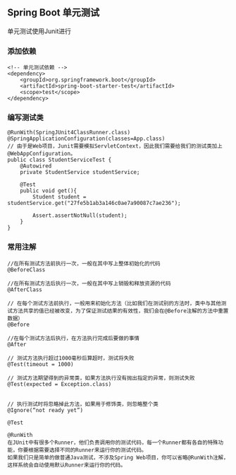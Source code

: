 ## Spring Boot 单元测试

单元测试使用Junit进行

### 添加依赖

	<!-- 单元测试依赖 -->
	<dependency>
		<groupId>org.springframework.boot</groupId>
		<artifactId>spring-boot-starter-test</artifactId>
		<scope>test</scope>
	</dependency>
 
### 编写测试类

	@RunWith(SpringJUnit4ClassRunner.class)
	@SpringApplicationConfiguration(classes=App.class)
	// 由于是Web项目，Junit需要模拟ServletContext，因此我们需要给我们的测试类加上@WebAppConfiguration。
	public class StudentServiceTest {
		@Autowired
		private StudentService studentService;
		
		@Test
		public void get(){
			Student student = studentService.get("27fe5b1ab3a146c0ae7a90087c7ae236");
			
			Assert.assertNotNull(student);
		}
	}

### 常用注解

	//在所有测试方法前执行一次，一般在其中写上整体初始化的代码 
	@BeforeClass
	 
	//在所有测试方法后执行一次，一般在其中写上销毁和释放资源的代码 
	@AfterClass
	 
	// 在每个测试方法前执行，一般用来初始化方法（比如我们在测试别的方法时，类中与其他测试方法共享的值已经被改变，为了保证测试结果的有效性，我们会在@Before注解的方法中重置数据） 
	@Before
	 
	//在每个测试方法后执行，在方法执行完成后要做的事情 
	@After
	 
	// 测试方法执行超过1000毫秒后算超时，测试将失败 
	@Test(timeout = 1000)
	 
	// 测试方法期望得到的异常类，如果方法执行没有抛出指定的异常，则测试失败 
	@Test(expected = Exception.class)
	 
	 
	// 执行测试时将忽略掉此方法，如果用于修饰类，则忽略整个类 
	@Ignore(“not ready yet”) 
	
	@Test
	 
	@RunWith 
	在JUnit中有很多个Runner，他们负责调用你的测试代码，每一个Runner都有各自的特殊功能，你要根据需要选择不同的Runner来运行你的测试代码。    
	如果我们只是简单的做普通Java测试，不涉及Spring Web项目，你可以省略@RunWith注解，这样系统会自动使用默认Runner来运行你的代码。